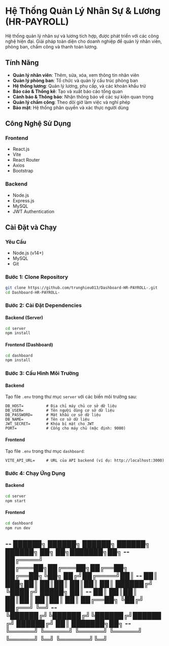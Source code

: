 # Hệ Thống Quản Lý Nhân Sự & Lương (HR-PAYROLL)

Hệ thống quản lý nhân sự và lương tích hợp, được phát triển với các công nghệ hiện đại. Giải pháp toàn diện cho doanh nghiệp để quản lý nhân viên, phòng ban, chấm công và thanh toán lương.

## Tính Năng

- **Quản lý nhân viên**: Thêm, sửa, xóa, xem thông tin nhân viên
- **Quản lý phòng ban**: Tổ chức và quản lý cấu trúc phòng ban
- **Hệ thống lương**: Quản lý lương, phụ cấp, và các khoản khấu trừ
- **Báo cáo & Thống kê**: Tạo và xuất báo cáo tổng quan
- **Cảnh báo & Thông báo**: Nhận thông báo về các sự kiện quan trọng
- **Quản lý chấm công**: Theo dõi giờ làm việc và nghỉ phép
- **Bảo mật**: Hệ thống phân quyền và xác thực người dùng

## Công Nghệ Sử Dụng

### Frontend

- React.js
- Vite
- React Router
- Axios
- Bootstrap

### Backend

- Node.js
- Express.js
- MySQL
- JWT Authentication

## Cài Đặt và Chạy

### Yêu Cầu

- Node.js (v14+)
- MySQL
- Git

### Bước 1: Clone Repository

```bash
git clone https://github.com/trunghieu013/Dashboard-HR-PAYROLL-.git
cd Dashboard-HR-PAYROLL-
```

### Bước 2: Cài Đặt Dependencies

#### Backend (Server)

```bash
cd server
npm install
```

#### Frontend (Dashboard)

```bash
cd dashboard
npm install
```

### Bước 3: Cấu Hình Môi Trường

#### Backend

Tạo file `.env` trong thư mục `server` với các biến môi trường sau:

```
DB_HOST=          # Địa chỉ máy chủ cơ sở dữ liệu
DB_USER=          # Tên người dùng cơ sở dữ liệu
DB_PASSWORD=      # Mật khẩu cơ sở dữ liệu
DB_NAME=          # Tên cơ sở dữ liệu
JWT_SECRET=       # Khóa bí mật cho JWT
PORT=             # Cổng cho máy chủ (mặc định: 9000)
```

#### Frontend

Tạo file `.env` trong thư mục `dashboard`:

```
VITE_API_URL=     # URL của API backend (ví dụ: http://localhost:3000)
```

### Bước 4: Chạy Ứng Dụng

#### Backend

```bash
cd server
npm start
```

#### Frontend

```bash
cd dashboard
npm run dev
```

--   ██████╗  ██████╗  ██████╗ ██████╗     ██████╗ ██╗   ██╗███████╗██╗
--  ██╔════╝ ██╔═══██╗██╔═══██╗██╔══██╗    ██╔══██╗╚██╗ ██╔╝██╔════╝██║
--  ██║  ███╗██║   ██║██║   ██║██║  ██║    ██████╔╝ ╚████╔╝ █████╗  ██║
--  ██║   ██║██║   ██║██║   ██║██║  ██║    ██╔══██╗  ╚██╔╝  ██╔══╝  ╚═╝
--  ╚██████╔╝╚██████╔╝╚██████╔╝██████╔╝    ██████╔╝   ██║   ███████╗██╗
--   ╚═════╝  ╚═════╝  ╚═════╝ ╚═════╝     ╚═════╝    ╚═╝   ╚══════╝╚═╝
--                                                                     
                                             
